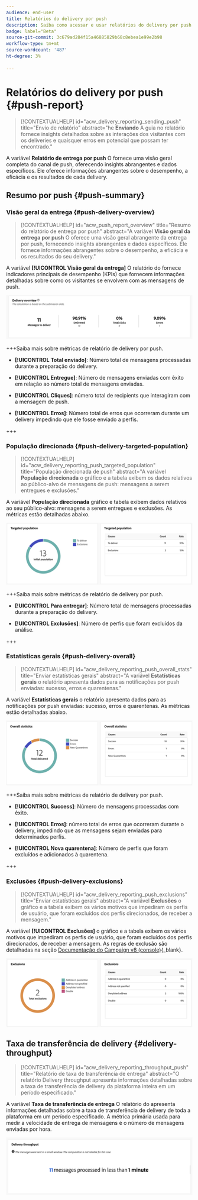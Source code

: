 ```yaml
---
audience: end-user
title: Relatórios do delivery por push
description: Saiba como acessar e usar relatórios do delivery por push
badge: label="Beta"
source-git-commit: 3c679ad284f15a46885829b68c8ebea1e99e2b98
workflow-type: tm+mt
source-wordcount: '487'
ht-degree: 3%

---
```


# Relatórios do delivery por push {#push-report}

>[!CONTEXTUALHELP]
>id="acw_delivery_reporting_sending_push"
>title="Envio de relatório"
>abstract="he **Enviando** A guia no relatório fornece insights detalhados sobre as interações dos visitantes com os deliveries e quaisquer erros em potencial que possam ter encontrado."

A variável **Relatório de entrega por push** O fornece uma visão geral completa do canal de push, oferecendo insights abrangentes e dados específicos. Ele oferece informações abrangentes sobre o desempenho, a eficácia e os resultados de cada delivery.

## Resumo por push {#push-summary}

### Visão geral da entrega {#push-delivery-overview}

>[!CONTEXTUALHELP]
>id="acw_push_report_overview"
>title="Resumo do relatório de entrega por push"
>abstract="A variável **Visão geral da entrega por push** O oferece uma visão geral abrangente da entrega por push, fornecendo insights abrangentes e dados específicos. Ele fornece informações abrangentes sobre o desempenho, a eficácia e os resultados do seu delivery."

A variável **[!UICONTROL Visão geral da entrega]** O relatório do fornece indicadores principais de desempenho (KPIs) que fornecem informações detalhadas sobre como os visitantes se envolvem com as mensagens de push.

![](assets/reporting_push_3.png)

+++Saiba mais sobre métricas de relatório de delivery por push.

* **[!UICONTROL Total enviado]**: Número total de mensagens processadas durante a preparação do delivery.

* **[!UICONTROL Entregue]**: Número de mensagens enviadas com êxito em relação ao número total de mensagens enviadas.

* **[!UICONTROL Cliques]**: número total de recipients que interagiram com a mensagem de push.

* **[!UICONTROL Erros]**: Número total de erros que ocorreram durante um delivery impedindo que ele fosse enviado a perfis.

+++

### População direcionada {#push-delivery-targeted-population}

>[!CONTEXTUALHELP]
>id="acw_delivery_reporting_push_targeted_population"
>title="População direcionada de push"
>abstract="A variável **População direcionada** o gráfico e a tabela exibem os dados relativos ao público-alvo de mensagens de push: mensagens a serem entregues e exclusões."

A variável **População direcionada** gráfico e tabela exibem dados relativos ao seu público-alvo: mensagens a serem entregues e exclusões. As métricas estão detalhadas abaixo.

![](assets/reporting_push_4.png)

+++Saiba mais sobre métricas de relatório de delivery por push.

* **[!UICONTROL Para entregar]**: Número total de mensagens processadas durante a preparação do delivery.

* **[!UICONTROL Exclusões]**: Número de perfis que foram excluídos da análise.

+++

### Estatísticas gerais {#push-delivery-overall}


>[!CONTEXTUALHELP]
>id="acw_delivery_reporting_push_overall_stats"
>title="Enviar estatísticas gerais"
>abstract="A variável **Estatísticas gerais** o relatório apresenta dados para as notificações por push enviadas: sucesso, erros e quarentenas."

A variável **Estatísticas gerais** o relatório apresenta dados para as notificações por push enviadas: sucesso, erros e quarentenas. As métricas estão detalhadas abaixo.

![](assets/reporting_push_5.png)

+++Saiba mais sobre métricas de relatório de delivery por push.

* **[!UICONTROL Success]**: Número de mensagens processadas com êxito.

* **[!UICONTROL Erros]**: número total de erros que ocorreram durante o delivery, impedindo que as mensagens sejam enviadas para determinados perfis.

* **[!UICONTROL Nova quarentena]**: Número de perfis que foram excluídos e adicionados à quarentena.

+++

### Exclusões {#push-delivery-exclusions}


>[!CONTEXTUALHELP]
>id="acw_delivery_reporting_push_exclusions"
>title="Enviar estatísticas gerais"
>abstract="A variável **Exclusões** o gráfico e a tabela exibem os vários motivos que impediram os perfis de usuário, que foram excluídos dos perfis direcionados, de receber a mensagem."

A variável **[!UICONTROL Exclusões]** o gráfico e a tabela exibem os vários motivos que impediram os perfis de usuário, que foram excluídos dos perfis direcionados, de receber a mensagem. As regras de exclusão são detalhadas na seção [Documentação do Campaign v8 (console)](https://experienceleague.adobe.com/docs/campaign/campaign-v8/send/failures/delivery-failures.html#push-error-types){_blank}.


![](assets/reporting_push_6.png)

## Taxa de transferência de delivery {#delivery-throughput}

>[!CONTEXTUALHELP]
>id="acw_delivery_reporting_throughput_push"
>title="Relatório de taxa de transferência de entrega"
>abstract="O relatório Delivery throughput apresenta informações detalhadas sobre a taxa de transferência de delivery da plataforma inteira em um período especificado."

A variável **Taxa de transferência de entrega** O relatório do apresenta informações detalhadas sobre a taxa de transferência de delivery de toda a plataforma em um período especificado. A métrica primária usada para medir a velocidade de entrega de mensagens é o número de mensagens enviadas por hora.

![](assets/reporting_push_2.png)
